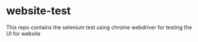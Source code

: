 # website-test
This repo contains the selenium test using chrome webdriver for 
testing the UI for website
